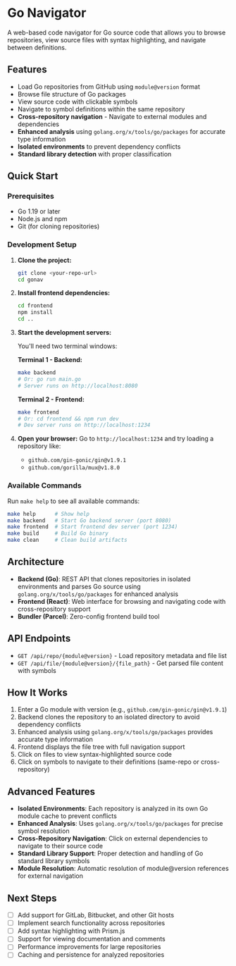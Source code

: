 # Go Navigator

A web-based code navigator for Go source code that allows you to browse repositories, view source files with syntax highlighting, and navigate between definitions.

## Features

- Load Go repositories from GitHub using `module@version` format
- Browse file structure of Go packages
- View source code with clickable symbols
- Navigate to symbol definitions within the same repository
- **Cross-repository navigation** - Navigate to external modules and dependencies
- **Enhanced analysis** using `golang.org/x/tools/go/packages` for accurate type information
- **Isolated environments** to prevent dependency conflicts
- **Standard library detection** with proper classification

## Quick Start

### Prerequisites

- Go 1.19 or later
- Node.js and npm
- Git (for cloning repositories)

### Development Setup

1. **Clone the project:**
   ```bash
   git clone <your-repo-url>
   cd gonav
   ```

2. **Install frontend dependencies:**
   ```bash
   cd frontend
   npm install
   cd ..
   ```

3. **Start the development servers:**

   You'll need two terminal windows:

   **Terminal 1 - Backend:**
   ```bash
   make backend
   # Or: go run main.go
   # Server runs on http://localhost:8080
   ```

   **Terminal 2 - Frontend:**
   ```bash
   make frontend
   # Or: cd frontend && npm run dev
   # Dev server runs on http://localhost:1234
   ```

4. **Open your browser:**
   Go to `http://localhost:1234` and try loading a repository like:
   - `github.com/gin-gonic/gin@v1.9.1`
   - `github.com/gorilla/mux@v1.8.0`

### Available Commands

Run `make help` to see all available commands:

```bash
make help      # Show help
make backend   # Start Go backend server (port 8080)
make frontend  # Start frontend dev server (port 1234)
make build     # Build Go binary
make clean     # Clean build artifacts
```

## Architecture

- **Backend (Go)**: REST API that clones repositories in isolated environments and parses Go source using `golang.org/x/tools/go/packages` for enhanced analysis
- **Frontend (React)**: Web interface for browsing and navigating code with cross-repository support
- **Bundler (Parcel)**: Zero-config frontend build tool

## API Endpoints

- `GET /api/repo/{module@version}` - Load repository metadata and file list
- `GET /api/file/{module@version}/{file_path}` - Get parsed file content with symbols

## How It Works

1. Enter a Go module with version (e.g., `github.com/gin-gonic/gin@v1.9.1`)
2. Backend clones the repository to an isolated directory to avoid dependency conflicts
3. Enhanced analysis using `golang.org/x/tools/go/packages` provides accurate type information
4. Frontend displays the file tree with full navigation support
5. Click on files to view syntax-highlighted source code
6. Click on symbols to navigate to their definitions (same-repo or cross-repository)

## Advanced Features

- **Isolated Environments**: Each repository is analyzed in its own Go module cache to prevent conflicts
- **Enhanced Analysis**: Uses `golang.org/x/tools/go/packages` for precise symbol resolution
- **Cross-Repository Navigation**: Click on external dependencies to navigate to their source code
- **Standard Library Support**: Proper detection and handling of Go standard library symbols
- **Module Resolution**: Automatic resolution of module@version references for external navigation

## Next Steps

- [ ] Add support for GitLab, Bitbucket, and other Git hosts
- [ ] Implement search functionality across repositories
- [ ] Add syntax highlighting with Prism.js  
- [ ] Support for viewing documentation and comments
- [ ] Performance improvements for large repositories
- [ ] Caching and persistence for analyzed repositories